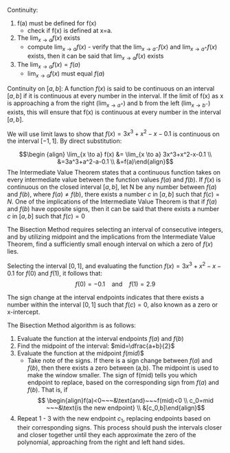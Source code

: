 Continuity:
1. f(a) must be defined for f(x)
	- check if f(x) is defined at x=a. 
2. The $\lim_{x \to a} f(x)$ exists
	- compute $\lim_{x \to a} f(x)$ - verify that the $\lim_{x \to a^-} f(x)$ and $\lim_{x \to a^+} f(x)$ exists, then it can be said that $\lim_{x \to a} f(x)$ exists
3. The $\lim_{x \to a} f(x)=f(a)$
	- $\lim_{x \to a} f(x)$ must equal $f(a)$

Continuity on $[a,b]$:
A function $f(x)$ is said to be continuous on an interval $[a,b]$ if it is continuous at 
every number in the interval. If the limit of f(x) as x is approaching a from the right ($\lim_{x \to a^+}$) and b from the left ($\lim_{x \to b^-}$) exists, this will ensure that f(x) is continuous at every number in the interval $[a,b]$. 

We will use limit laws to show that $f(x)=3x^3+x^2-x-0.1$ is continuous on the interval $[-1,1]$. By direct substitution: 

$$\begin {align} \lim_{x \to a} f(x) &= \lim_{x \to a} 3x^3+x^2-x-0.1 \\
&=3a^3+a^2-a-0.1 \\
&=f(a)\end{align}$$
 The  Intermediate Value  Theorem  states  that  a  continuous  function  takes  on  every 
intermediate value between the function values $f(a)$ and $f(b)$. If $f(x)$  is continuous on the closed interval $[a,b]$, let N be any number between  $f(a)$ and $f(b)$, where $f(a) \ne f(b)$, there exists a number $c$ in $[a,b]$ such that $f(c)=N$. One of the implications of the Intermediate Value Theorem is that if $f(a)$ and $f(b)$ have opposite signs, then it can be said that there exists a number $c$ in $[a,b]$ such that $f(c)=0$ 

The Bisection Method requires selecting an interval of consecutive integers, and by utilizing midpoint and the implications from the Intermediate Value Theorem, find a sufficiently small enough interval on which a zero of $f(x)$ lies.

Selecting the interval $[0,1]$, and evaluating the function $f(x)=3x^3+x^2-x-0.1$ for $f(0)$ and $f(1)$, it follows that:
$$f(0)=-0.1~~~~\text{and}~~~~f(1)=2.9$$

The sign change at the interval endpoints indicates that there exists a number within the interval $[0,1]$ such that $f(c)=0$, also known as a zero or x-intercept.

The Bisection Method algorithm is as follows:
1. Evaluate the function at the interval endpoints $f(a)$ and $f(b)$
2. Find the midpoint of the interval: $mid=\dfrac{a+b}{2}$  
3. Evaluate the function at the midpoint $f(mid$)$
	- Take note of the signs. If there is a sign change between $f(a)$ and $f(b)$, then there exists a zero between (a,b). The midpoint is used to make the window smaller. The sign of f(mid) tells you which endpoint to replace, based on the corresponding sign from $f(a)$ and $f(b)$. That is, if $$ \begin{align}f(a)<0~~~&\text{and}~~~f(mid)<0 \\
	c_0=mid ~~~&\text{is the new endpoint} \\
	&[c_0,b]\end{align}$$
4. Repeat 1 - 3 with the new endpoint $c_1$, replacing endpoints based on their corresponding signs. This process should push the intervals closer and closer together until they each approximate the zero of the polynomial, approaching from the right and left hand sides. 

